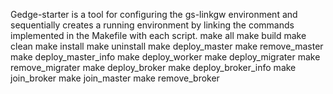 Gedge-starter is a tool for configuring the gs-linkgw environment and sequentially creates a running environment by linking the commands implemented in the Makefile with each script.
	make all
	make build
	make clean
	make install
	make uninstall
	make deploy_master
	make remove_master
	make deploy_master_info
	make deploy_worker
	make deploy_migrater
	make remove_migrater
	make deploy_broker
	make deploy_broker_info
	make join_broker
	make join_master
  make remove_broker
